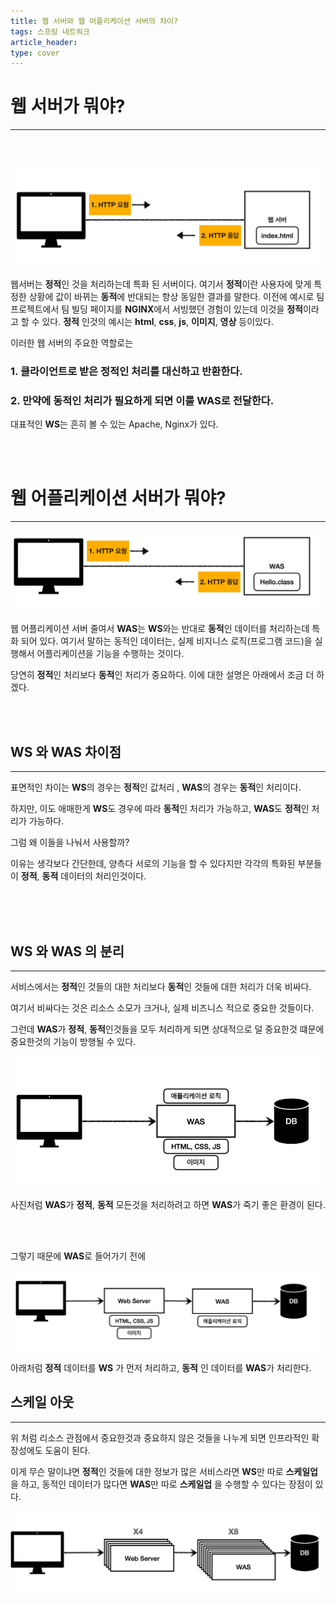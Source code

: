 ```yaml
---
title: 웹 서버와 웹 어플리케이션 서버의 차이?
tags: 스프링 네트워크
article_header:
type: cover
---
```


# 웹 서버가 뭐야?

---

<br>
<br>

![](https://raw.githubusercontent.com/jickDo/picture/master/Spring/mvc1/cp1/ws.png)

웹서버는 **정적**인 것을 처리하는데 특화 된 서버이다. 여기서 **정적**이란 사용자에 맞게 특정한 상황에 값이 바뀌는 **동적**에
반대되는 항상 동일한 결과를 말한다.
이전에 예시로 팀프로젝트에서 팀 빌딩 페이지를 **NGINX**에서 서빙했던 경험이 있는데 이것을 **정적**이라고 할 수 있다.
**정적** 인것의 예시는 **html**, **css**, **js**, **이미지**, **영상** 등이있다.

이러한 웹 서버의 주요한 역할로는

### 1. 클라이언트로 받은 정적인 처리를 대신하고 반환한다.
### 2. 만약에 동적인 처리가 필요하게 되면 이를 **WAS**로 전달한다.

대표적인 **WS**는 흔히 볼 수 있는 Apache, Nginx가 있다.

<br>
<br>

# 웹 어플리케이션 서버가 뭐야?

---

![](https://raw.githubusercontent.com/jickDo/picture/master/Spring/mvc1/cp1/was.png)

웹 어플리케이션 서버 줄여서 **WAS**는 **WS**와는 반대로 **동적**인 데이터를 처리하는데 특화 되어 있다.
여기서 말하는 동적인 데이터는, 실제 비지니스 로직(프로그램 코드)을 실행해서 어플리케이션을 기능을 수행하는 것이다.

당연히 **정적**인 처리보다 **동적**인 처리가 중요하다. 이에 대한 설명은 아래에서 조금 더 하겠다.

<br>
<br>

## WS 와 WAS 차이점

---

표면적인 차이는 **WS**의 경우는 **정적**인 값처리 , **WAS**의 경우는 **동적**인 처리이다.

하지만, 이도 애매한게 **WS**도 경우에 따라 **동적**인 처리가 가능하고, **WAS**도 **정적**인 처리가 가능하다.

그럼 왜 이들을 나눠서 사용할까?

이유는 생각보다 간단한데, 양측다 서로의 기능을 할 수 있다지만 각각의 특화된 부분들이 **정적**, **동적** 데이터의 처리인것이다.

<br>
<br>
<br>

## WS 와 WAS 의 분리

---

서비스에서는 **정적**인 것들의 대한 처리보다 **동적**인 것들에 대한 처리가 더욱 비싸다.

여기서 비싸다는 것은 리소스 소모가 크거나, 실제 비즈니스 적으로 중요한 것들이다.

그런데 **WAS**가 **정적**, **동적**인것들을 모두 처리하게 되면 상대적으로 덜 중요한것 떄문에 중요한것의 기능이 방행될 수 있다.

![](https://raw.githubusercontent.com/jickDo/picture/master/Spring/mvc1/cp1/was_all.png)

사진처럼 **WAS**가 **정적**, **동적** 모든것을 처리하려고 하면 **WAS**가 죽기 좋은 환경이 된다.

<br>
<br>

그렇기 때문에 **WAS**로 들어가기 전에

![](https://raw.githubusercontent.com/jickDo/picture/master/Spring/mvc1/cp1/ws_was.png)

아래처럼 **정적** 데이터를 **WS** 가 먼저 처리하고, **동적** 인 데이터를 **WAS**가 처리한다.


## 스케일 아웃

---

위 처럼 리소스 관점에서 중요한것과 중요하지 않은 것들을 나누게 되면 인프라적인 확장성에도 도움이 된다.

이게 무슨 말이냐면 **정적**인 것들에 대한 정보가 많은 서비스라면 **WS**만 따로 **스케일업**을 하고,
동적인 데이터가 많다면 **WAS**만 따로 **스케일업** 을 수행할 수 있다는 장점이 있다.

![](https://raw.githubusercontent.com/jickDo/picture/master/Spring/mvc1/cp1/scale_up_ws&was.png)


